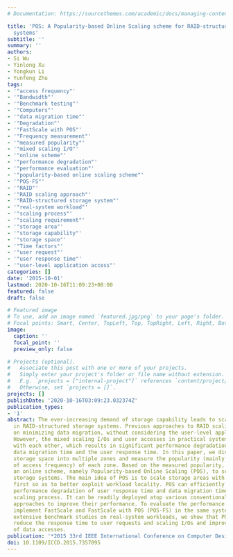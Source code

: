 ```yaml
---
# Documentation: https://sourcethemes.com/academic/docs/managing-content/

title: 'POS: A Popularity-based Online Scaling scheme for RAID-structured storage
  systems'
subtitle: ''
summary: ''
authors:
- Si Wu
- Yinlong Xu
- Yongkun Li
- Yunfeng Zhu
tags:
- '"access frequency"'
- '"Bandwidth"'
- '"Benchmark testing"'
- '"Computers"'
- '"data migration time"'
- '"Degradation"'
- '"FastScale with POS"'
- '"Frequency measurement"'
- '"measured popularity"'
- '"mixed scaling I/O"'
- '"online scheme"'
- '"performance degradation"'
- '"performance evaluation"'
- '"popularity-based online scaling scheme"'
- '"POS-FS"'
- '"RAID"'
- '"RAID scaling approach"'
- '"RAID-structured storage system"'
- '"real-system workload"'
- '"scaling process"'
- '"scaling requirement"'
- '"storage area"'
- '"storage capability"'
- '"storage space"'
- '"Time factors"'
- '"user request"'
- '"user response time"'
- '"user-level application access"'
categories: []
date: '2015-10-01'
lastmod: 2020-10-16T11:09:23+08:00
featured: false
draft: false

# Featured image
# To use, add an image named `featured.jpg/png` to your page's folder.
# Focal points: Smart, Center, TopLeft, Top, TopRight, Left, Right, BottomLeft, Bottom, BottomRight.
image:
  caption: ''
  focal_point: ''
  preview_only: false

# Projects (optional).
#   Associate this post with one or more of your projects.
#   Simply enter your project's folder or file name without extension.
#   E.g. `projects = ["internal-project"]` references `content/project/deep-learning/index.md`.
#   Otherwise, set `projects = []`.
projects: []
publishDate: '2020-10-16T03:09:23.032374Z'
publication_types:
- '1'
abstract: The ever-increasing demand of storage capability leads to scaling requirement
  in RAID-structured storage systems. Previous approaches to RAID scaling mainly focus
  on minimizing data migration, without considering the user-level application accesses.
  However, the mixed scaling I/Os and user accesses in practical systems will interfere
  with each other, which results in significant performance degradation of both the
  data migration time and the user response time. In this paper, we divide the whole
  storage space into multiple zones and measure the popularity (mainly using the metric
  of access frequency) of each zone. Based on the measured popularity, we propose
  an online scheme, namely Popularity-based Online Scaling (POS), to scale RAID-structured
  storage systems. The main idea of POS is to scale storage areas with high popularity
  first so as to better exploit workload locality. POS can efficiently alleviate the
  performance degradation of user response time and data migration time during the
  scaling process. It can be readily deployed atop various conventional RAID scaling
  approaches to improve their performance. To evaluate the performance of POS, we
  implement FastScale and FastScale with POS (POS-FS) in the same system. Through
  extensive benchmark studies on real-system workloads, we show that POS can efficiently
  reduce the response time to user requests and scaling I/Os and improve the sequentiality
  of data accesses.
publication: '*2015 33rd IEEE International Conference on Computer Design (ICCD)*'
doi: 10.1109/ICCD.2015.7357095
---
```

